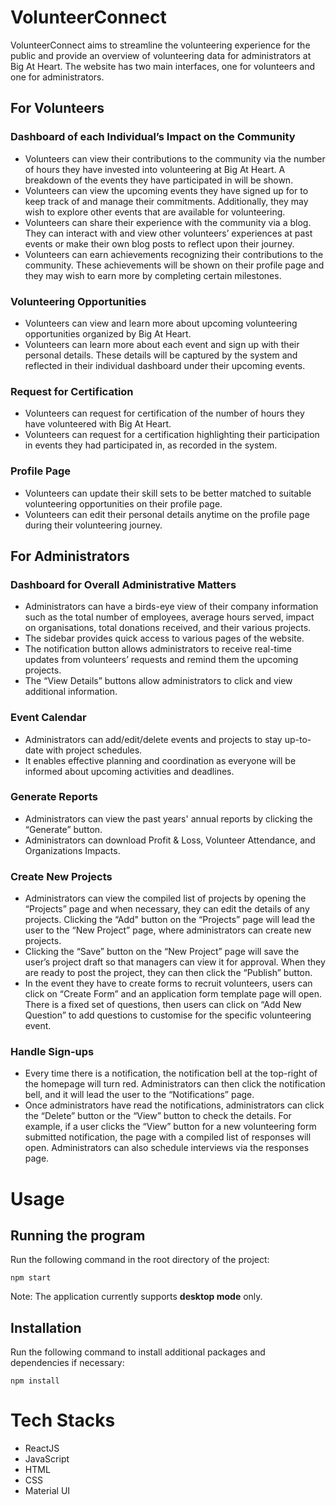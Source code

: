# VolunteerConnect

VolunteerConnect aims to streamline the volunteering experience for the public and provide an overview of volunteering data for administrators at Big At Heart. The website has two main interfaces, one for volunteers and one for administrators.

## For Volunteers

### Dashboard of each Individual’s Impact on the Community

* Volunteers can view their contributions to the community via the number of hours they have invested into volunteering at Big At Heart. A breakdown of the events they have participated in will be shown.
* Volunteers can view the upcoming events they have signed up for to keep track of and manage their commitments. Additionally, they may wish to explore other events that are available for volunteering.
* Volunteers can share their experience with the community via a blog. They can interact with and view other volunteers’ experiences at past events or make their own blog posts to reflect upon their journey.
* Volunteers can earn achievements recognizing their contributions to the community. These achievements will be shown on their profile page and they may wish to earn more by completing certain milestones.

### Volunteering Opportunities
* Volunteers can view and learn more about upcoming volunteering opportunities organized by Big At Heart.
* Volunteers can learn more about each event and sign up with their personal details. These details will be captured by the system and reflected in their individual dashboard under their upcoming events.

### Request for Certification
* Volunteers can request for certification of the number of hours they have volunteered with Big At Heart.
* Volunteers can request for a certification highlighting their participation in events they had participated in, as recorded in the system.

### Profile Page
* Volunteers can update their skill sets to be better matched to suitable volunteering opportunities on their profile page.
* Volunteers can edit their personal details anytime on the profile page during their volunteering journey.

## For Administrators

### Dashboard for Overall Administrative Matters
* Administrators can have a birds-eye view of their company information such as the total number of employees, average hours served, impact on organisations, total donations received, and their various projects.
* The sidebar provides quick access to various pages of the website.
* The notification button allows administrators to receive real-time updates from volunteers’ requests and remind them the upcoming projects.
* The “View Details” buttons allow administrators to click and view additional information.

### Event Calendar 
* Administrators can add/edit/delete events and projects to stay up-to-date with project schedules.
* It enables effective planning and coordination as everyone will be informed about upcoming activities and deadlines.

### Generate Reports
* Administrators can view the past years' annual reports by clicking the “Generate” button.
* Administrators can download Profit & Loss, Volunteer Attendance, and Organizations Impacts.

### Create New Projects
* Administrators can view the compiled list of projects by opening the “Projects” page and when necessary, they can edit the details of any projects. Clicking the “Add" button on the “Projects” page will lead the user to the “New Project” page, where administrators can create new projects.
* Clicking the “Save” button on the “New Project” page will save the user’s project draft so that managers can view it for approval. When they are ready to post the project, they can then click the “Publish” button.
* In the event they have to create forms to recruit volunteers, users can click on “Create Form” and an application form template page will open. There is a fixed set of questions, then users can click on “Add New Question” to add questions to customise for the specific volunteering event.

### Handle Sign-ups
* Every time there is a notification, the notification bell at the top-right of the homepage will turn red. Administrators can then click the notification bell, and it will lead the user to the “Notifications” page.
* Once administrators have read the notifications, administrators can click the “Delete” button or the “View” button to check the details. For example, if a user clicks the “View” button for a new volunteering form submitted notification, the page with a compiled list of responses will open. Administrators can also schedule interviews via the responses page.

# Usage

## Running the program
Run the following command in the root directory of the project:
```
npm start
```

Note: The application currently supports __desktop mode__ only. 

## Installation
Run the following command to install additional packages and dependencies if necessary:
```
npm install
```

# Tech Stacks
* ReactJS
* JavaScript
* HTML
* CSS
* Material UI
